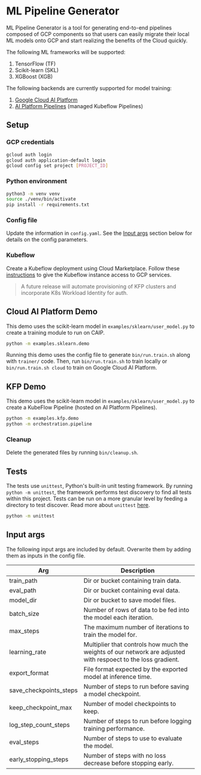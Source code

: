 # ML Pipeline Generator
ML Pipeline Generator is a tool for generating end-to-end pipelines composed of GCP components so that users can easily migrate their local ML models onto GCP and start realizing the benefits of the Cloud quickly. 

The following ML frameworks will be supported:
1. TensorFlow (TF)
1. Scikit-learn (SKL)
1. XGBoost (XGB)

The following backends are currently supported for model training:
1. [Google Cloud AI Platform](https://cloud.google.com/ai-platform) 
1. [AI Platform Pipelines](https://cloud.google.com/ai-platform/pipelines/docs) (managed Kubeflow Pipelines)

## Setup
### GCP credentials
```bash
gcloud auth login
gcloud auth application-default login
gcloud config set project [PROJECT_ID]
```

### Python environment
```bash
python3 -m venv venv
source ./venv/bin/activate
pip install -r requirements.txt
```

### Config file
Update the information in `config.yaml`. See the [Input args](#input-args) section below for details on the config parameters. 

### Kubeflow
Create a Kubeflow deployment using Cloud Marketplace. Follow these
[instructions](https://github.com/kubeflow/pipelines/blob/master/manifests/gcp_marketplace/guide.md#gcp-service-account-credentials)
to give the Kubeflow instance access to GCP services.

> A future release will automate provisioning of KFP clusters and incorporate K8s Workload Identity for auth. 

## Cloud AI Platform Demo
This demo uses the scikit-learn model in `examples/sklearn/user_model.py` to
create a training module to run on CAIP.

```bash
python -m examples.sklearn.demo
```

Running this demo uses the config file to generate `bin/run.train.sh` along
with `trainer/` code. Then, run `bin/run.train.sh` to train locally or
`bin/run.train.sh cloud` to train on Google Cloud AI Platform.

## KFP Demo
This demo uses the scikit-learn model in `examples/sklearn/user_model.py` to
create a KubeFlow Pipeline (hosted on AI Platform Pipelines).

```bash
python -m examples.kfp.demo
python -m orchestration.pipeline
```

### Cleanup
Delete the generated files by running `bin/cleanup.sh`.

## Tests
The tests use `unittest`, Python's built-in unit testing framework. By running
`python -m unittest`, the framework performs test discovery to find all tests
within this project. Tests can be run on a more granular level by feeding a
directory to test discover. Read more about `unittest`
[here](https://docs.python.org/3/library/unittest.html).

```bash
python -m unittest
```
## Input args
The following input args are included by default. Overwrite them by adding them
as inputs in the config file.

| Arg | Description |
| ------------- | ----- |
| train_path| Dir or bucket containing train data.|
| eval_path | Dir or bucket containing eval data.|
| model_dir | Dir or bucket to save model files. |
| batch_size | Number of rows of data to be fed into the model each iteration. |
| max_steps | The maximum number of iterations to train the model for. |
| learning_rate| Multiplier that controls how much the weights of our network are adjusted with respoect to the loss gradient.|
| export_format | File format expected by the exported model at inference time. |
| save_checkpoints_steps | Number of steps to run before saving a model checkpoint. |
| keep_checkpoint_max | Number of model checkpoints to keep. |
| log_step_count_steps | Number of steps to run before logging training performance. |
| eval_steps | Number of steps to use to evaluate the model. |
| early_stopping_steps | Number of steps with no loss decrease before stopping early. |
